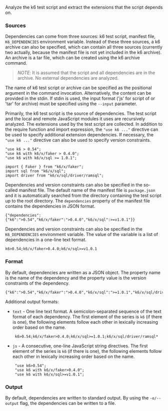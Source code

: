 Analyze the k6 test script and extract the extensions that the script depends on.

### Sources

Dependencies can come from three sources: k6 test script, manifest file, `K6_DEPENDENCIES` environment variable. Instead of these three sources, a k6 archive can also be specified, which can contain all three sources (currently two actually, because the manifest file is not yet included in the k6 archive). An archive is a tar file, which can be created using the k6 archive command.

> *NOTE*: It is assumed that the script and all dependencies are in the archive. No external dependencies are analyzed.

The name of k6 test script or archive can be specified as the positional argument in the command invocation. Alternatively, the content can be provided in the stdin. If stdin is used, the input format ('js' for script of or 'tar' for archive) must be specified using the `--input` parameter.

Primarily, the k6 test script is the source of dependencies. The test script and the local and remote JavaScript modules it uses are recursively analyzed. The extensions used by the test script are collected. In addition to the require function and import expression, the `"use k6 ..."` directive can be used to specify additional extension dependencies. If necessary, the `"use k6 ..."` directive can also be used to specify version constraints.

    "use k6 > 0.54";
    "use k6 with k6/x/faker > 0.4.0";
    "use k6 with k6/x/sql >= 1.0.1";

    import { Faker } from "k6/x/faker";
    import sql from "k6/x/sql";
    import driver from "k6/x/sql/driver/ramsql";

Dependencies and version constraints can also be specified in the so-called manifest file. The default name of the manifest file is `package.json` and it is automatically searched from the directory containing the test script up to the root directory. The `dependencies` property of the manifest file contains the dependencies in JSON format.

    {"dependencies":{"k6":">0.54","k6/x/faker":">0.4.0","k6/x/sql":>=v1.0.1"}}

Dependencies and version constraints can also be specified in the `K6_DEPENDENCIES` environment variable. The value of the variable is a list of dependencies in a one-line text format.

    k6>0.54;k6/x/faker>0.4.0;k6/x/sql>=v1.0.1

### Format

By default, dependencies are written as a JSON object. The property name is the name of the dependency and the property value is the version constraints of the dependency.

    {"k6":">0.54","k6/x/faker":">0.4.0","k6/x/sql":">=1.0.1","k6/x/sql/driver/ramsql":"*"}

Additional output formats:

 * `text` - One line text format. A semicolon-separated sequence of the text format of each dependency. The first element of the series is `k6` (if there is one), the following elements follow each other in lexically increasing order based on the name.

        k6>0.54;k6/x/faker>0.4.0;k6/x/sql>=1.0.1;k6/x/sql/driver/ramsql*

 * `js` - A consecutive, one-line JavaScript string directives. The first element of the series is `k6` (if there is one), the following elements follow each other in lexically increasing order based on the name.

        "use k6>0.54";
        "use k6 with k6/x/faker>0.4.0";
        "use k6 with k6/x/sql>=v1.0.1";

### Output

By default, dependencies are written to standard output. By using the `-o/--output` flag, the dependencies can be written to a file.
